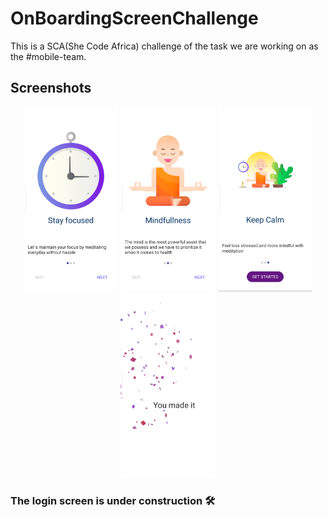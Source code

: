 # OnBoardingScreenChallenge
This is a SCA(She Code Africa) challenge of the task we are working on as the #mobile-team.

## Screenshots 
<p align="center">
<img src="/images/1.png" width="30%"/>
<img src="/images/2.png" width="30%"/> 
<img src="/images/3.png" width="30%"/>
<img src="/images/4.png" width="30%"/>

  
</p>

### The login screen is under construction :hammer_and_wrench:
